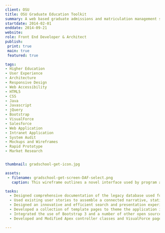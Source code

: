 ```yaml
---
client: OSU
title: OSU Graduate Education Toolkit
summary: A web based graduate admissions and matriculation management system.
startdate: 2014-02-01
enddate: 2014-09-21
website: 
role: Front End Developer & Architect
publish:
 print: true
 main: true 
 featured: true

tags:
- Higher Education
- User Experience
- Architecture
- Responsive Design
- Web Accessibility
- HTML5
- CSS
- Java
- Javascript
- jQuery
- Bootstrap
- VisualForce
- Salesforce
- Web Application
- Intranet Application
- System Audit
- Mockups and Wireframes
- Rapid Prototype
- Market Research


thumbnail: gradschool-get-icon.jpg

assets: 
 - filename: gradschool-get-screen-DAF-select.png
   caption: This wireframe outlines a novel interface used by program administrators to find and review graduate applicants. It makes use of a searchable, sortable, and configurable table whose state can be saved and restored by the user. It also shows that selected applicants in the table are displayed below the table for deeper comparison and review.

tasks: 
  - Designed comprehensive documentation of the legacy database used for managing graduate   student admissions and matriculation.
  - Used existing user stories to assemble a connected narrative, static mockups, and click-  through wireframes of the User Experience requirements for a new graduate admissions and  matriculation management system. 
  - Designed an innovative and efficient search and presentation experience for the   applicant review process.
  - Developed a collection of template pages to theme the application in the standard OSU   website style.
  - Integrated the use of Bootstrap 3 and a number of other open source libraries on the   template pages.
  - Developed and Modified Apex controller classes and VisualForce pages to suit the user experience designs.

---
```


